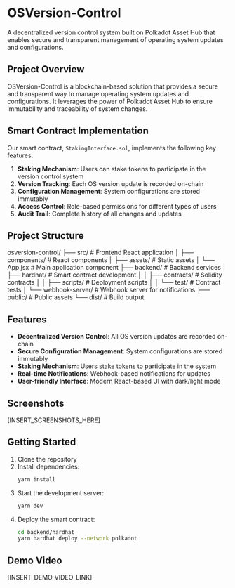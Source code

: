 # OSVersion-Control

A decentralized version control system built on Polkadot Asset Hub that enables secure and transparent management of operating system updates and configurations.

## Project Overview

OSVersion-Control is a blockchain-based solution that provides a secure and transparent way to manage operating system updates and configurations. It leverages the power of Polkadot Asset Hub to ensure immutability and traceability of system changes.

## Smart Contract Implementation

Our smart contract, `StakingInterface.sol`, implements the following key features:

1. **Staking Mechanism**: Users can stake tokens to participate in the version control system
2. **Version Tracking**: Each OS version update is recorded on-chain
3. **Configuration Management**: System configurations are stored immutably
4. **Access Control**: Role-based permissions for different types of users
5. **Audit Trail**: Complete history of all changes and updates

## Project Structure

osversion-control/
├── src/ # Frontend React application
│ ├── components/ # React components
│ ├── assets/ # Static assets
│ └── App.jsx # Main application component
├── backend/ # Backend services
│ ├── hardhat/ # Smart contract development
│ │ ├── contracts/ # Solidity contracts
│ │ ├── scripts/ # Deployment scripts
│ │ └── test/ # Contract tests
│ └── webhook-server/ # Webhook server for notifications
├── public/ # Public assets
└── dist/ # Build output

## Features

- **Decentralized Version Control**: All OS version updates are recorded on-chain
- **Secure Configuration Management**: System configurations are stored immutably
- **Staking Mechanism**: Users stake tokens to participate in the system
- **Real-time Notifications**: Webhook-based notifications for updates
- **User-friendly Interface**: Modern React-based UI with dark/light mode

## Screenshots

[INSERT_SCREENSHOTS_HERE]

## Getting Started

1. Clone the repository
2. Install dependencies:
   ```bash
   yarn install
   ```
3. Start the development server:
   ```bash
   yarn dev
   ```
4. Deploy the smart contract:
   ```bash
   cd backend/hardhat
   yarn hardhat deploy --network polkadot
   ```

## Demo Video

[INSERT_DEMO_VIDEO_LINK]

